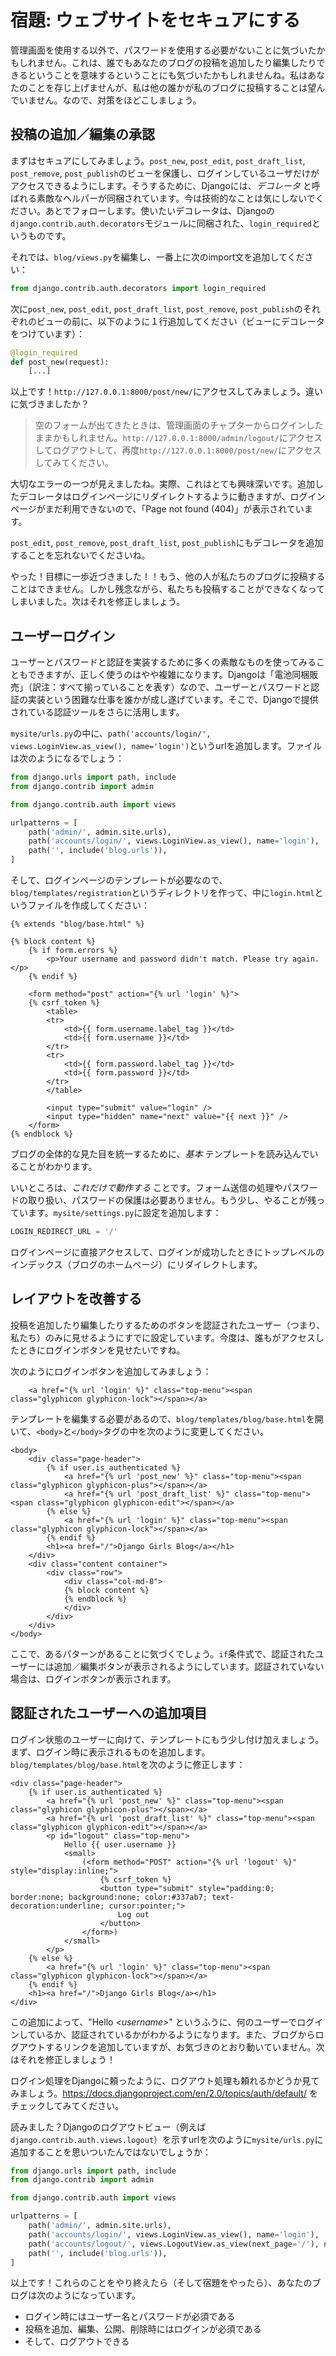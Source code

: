 # 宿題: ウェブサイトをセキュアにする

管理画面を使用する以外で、パスワードを使用する必要がないことに気づいたかもしれません。これは、誰でもあなたのブログの投稿を追加したり編集したりできるということを意味するということにも気づいたかもしれませんね。私はあなたのことを存じ上げませんが、私は他の誰かが私のブログに投稿することは望んでいません。なので、対策をほどこしましょう。

## 投稿の追加／編集の承認

まずはセキュアにしてみましょう。`post_new`, `post_edit`, `post_draft_list`, `post_remove`, `post_publish`のビューを保護し、ログインしているユーザだけがアクセスできるようにします。そうするために、Djangoには、_デコレータ_ と呼ばれる素敵なヘルパーが同梱されています。今は技術的なことは気にしないでください。あとでフォローします。使いたいデコレータは、Djangoの`django.contrib.auth.decorators`モジュールに同梱された、`login_required`というものです。

それでは、`blog/views.py`を編集し、一番上に次のimport文を追加してください：

```python
from django.contrib.auth.decorators import login_required
```

次に`post_new`, `post_edit`, `post_draft_list`, `post_remove`, `post_publish`のそれぞれのビューの前に、以下のように１行追加してください（ビューにデコレータをつけています）：

```python
@login_required
def post_new(request):
    [...]
```

以上です！`http://127.0.0.1:8000/post/new/`にアクセスしてみましょう。違いに気づきましたか？

> 空のフォームが出てきたときは、管理画面のチャプターからログインしたままかもしれません。`http://127.0.0.1:8000/admin/logout/`にアクセスしてログアウトして、再度`http://127.0.0.1:8000/post/new/`にアクセスしてみてください。

大切なエラーの一つが見えましたね。実際、これはとても興味深いです。追加したデコレータはログインページにリダイレクトするように動きますが、ログインページがまだ利用できないので、「Page not found (404)」が表示されています。

`post_edit`, `post_remove`, `post_draft_list`, `post_publish`にもデコレータを追加することを忘れないでくださいね。

やった！目標に一歩近づきました！！もう、他の人が私たちのブログに投稿することはできません。しかし残念ながら、私たちも投稿することができなくなってしまいました。次はそれを修正しましょう。

## ユーザーログイン

ユーザーとパスワードと認証を実装するために多くの素敵なものを使ってみることもできますが、正しく使うのはやや複雑になります。Djangoは「電池同梱販売」（訳注：すべて揃っていることを表す）なので、ユーザーとパスワードと認証の実装という困難な仕事を誰かが成し遂げています。そこで、Djangoで提供されている認証ツールをさらに活用します。

`mysite/urls.py`の中に、`path('accounts/login/', views.LoginView.as_view(), name='login')`というurlを追加します。ファイルは次のようになるでしょう：

```python
from django.urls import path, include
from django.contrib import admin

from django.contrib.auth import views

urlpatterns = [
    path('admin/', admin.site.urls),
    path('accounts/login/', views.LoginView.as_view(), name='login'),
    path('', include('blog.urls')),
]
```

そして、ログインページのテンプレートが必要なので、`blog/templates/registration`というディレクトリを作って、中に`login.html`というファイルを作成してください：

```django
{% extends "blog/base.html" %}

{% block content %}
    {% if form.errors %}
        <p>Your username and password didn't match. Please try again.</p>
    {% endif %}

    <form method="post" action="{% url 'login' %}">
    {% csrf_token %}
        <table>
        <tr>
            <td>{{ form.username.label_tag }}</td>
            <td>{{ form.username }}</td>
        </tr>
        <tr>
            <td>{{ form.password.label_tag }}</td>
            <td>{{ form.password }}</td>
        </tr>
        </table>

        <input type="submit" value="login" />
        <input type="hidden" name="next" value="{{ next }}" />
    </form>
{% endblock %}
```

ブログの全体的な見た目を統一するために、_基本_ テンプレートを読み込んでいることがわかります。

いいところは、_これだけで動作する_ ことです。フォーム送信の処理やパスワードの取り扱い、パスワードの保護は必要ありません。もう少し、やることが残っています。`mysite/settings.py`に設定を追加します：

```python
LOGIN_REDIRECT_URL = '/'
```

ログインページに直接アクセスして、ログインが成功したときにトップレベルのインデックス（ブログのホームページ）にリダイレクトします。

## レイアウトを改善する

投稿を追加したり編集したりするためのボタンを認証されたユーザー（つまり、私たち）のみに見せるようにすでに設定しています。今度は、誰もがアクセスしたときにログインボタンを見せたいですね。

次のようにログインボタンを追加してみましょう：

```django
    <a href="{% url 'login' %}" class="top-menu"><span class="glyphicon glyphicon-lock"></span></a>
```

テンプレートを編集する必要があるので、`blog/templates/blog/base.html`を開いて、`<body>`と`</body>`タグの中を次のように変更してください。

```django
<body>
    <div class="page-header">
        {% if user.is_authenticated %}
            <a href="{% url 'post_new' %}" class="top-menu"><span class="glyphicon glyphicon-plus"></span></a>
            <a href="{% url 'post_draft_list' %}" class="top-menu"><span class="glyphicon glyphicon-edit"></span></a>
        {% else %}
            <a href="{% url 'login' %}" class="top-menu"><span class="glyphicon glyphicon-lock"></span></a>
        {% endif %}
        <h1><a href="/">Django Girls Blog</a></h1>
    </div>
    <div class="content container">
        <div class="row">
            <div class="col-md-8">
            {% block content %}
            {% endblock %}
            </div>
        </div>
    </div>
</body>
```

ここで、あるパターンがあることに気づくでしょう。`if`条件式で、認証されたユーザーには追加／編集ボタンが表示されるようにしています。認証されていない場合は、ログインボタンが表示されます。

## 認証されたユーザーへの追加項目

ログイン状態のユーザーに向けて、テンプレートにもう少し付け加えましょう。まず、ログイン時に表示されるものを追加します。`blog/templates/blog/base.html`を次のように修正します：

```django
<div class="page-header">
    {% if user.is_authenticated %}
        <a href="{% url 'post_new' %}" class="top-menu"><span class="glyphicon glyphicon-plus"></span></a>
        <a href="{% url 'post_draft_list' %}" class="top-menu"><span class="glyphicon glyphicon-edit"></span></a>
        <p id="logout" class="top-menu">
            Hello {{ user.username }} 
            <small>
                (<form method="POST" action="{% url 'logout' %}" style="display:inline;">
                    {% csrf_token %}
                    <button type="submit" style="padding:0; border:none; background:none; color:#337ab7; text-decoration:underline; cursor:pointer;">
                        Log out
                    </button>
                </form>)
            </small>
        </p> 
    {% else %}
        <a href="{% url 'login' %}" class="top-menu"><span class="glyphicon glyphicon-lock"></span></a>
    {% endif %}
    <h1><a href="/">Django Girls Blog</a></h1>
</div>
```

この追加によって、"Hello _&lt;username&gt;_" というふうに、何のユーザーでログインしているか、認証されているかがわかるようになります。また、ブログからログアウトするリンクを追加していますが、お気づきのとおり動いていません。次はそれを修正しましょう！

ログイン処理をDjangoに頼ったように、ログアウト処理も頼れるかどうか見てみましょう。https://docs.djangoproject.com/en/2.0/topics/auth/default/ をチェックしてみてください。

読みました？Djangoのログアウトビュー（例えば`django.contrib.auth.views.logout`）を示すurlを次のように`mysite/urls.py`に追加することを思いついたんではないでしょうか：

```python
from django.urls import path, include
from django.contrib import admin

from django.contrib.auth import views

urlpatterns = [
    path('admin/', admin.site.urls),
    path('accounts/login/', views.LoginView.as_view(), name='login'),
    path('accounts/logout/', views.LogoutView.as_view(next_page='/'), name='logout'),
    path('', include('blog.urls')),
]
```

以上です！これらのことをやり終えたら（そして宿題をやったら）、あなたのブログは次のようになっています。

 - ログイン時にはユーザー名とパスワードが必須である
 - 投稿を追加、編集、公開、削除時にはログインが必須である
 - そして、ログアウトできる

